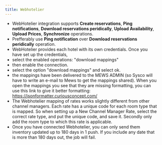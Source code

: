 ```yaml
---
title: Webhotelier
---
```


- WebHotelier integration supports **Create reservations**, **Ping notifications**, **Download reservations peridically**, **Upload Availability**, **Upload Prices**, **Synchronize** operations.
- Prefferably use **Ping notification** over **Download reservations peridically** operation.
- WebHotelier provides each hotel with its own credentials. Once you have set up the credentials,
 - select the enabled operations: "download mappings"
 - then enable the connection.
 - select the option "download mappings" and select ok.
 - the mappings have been delivered to the MEWS ADMIN (so Sysco will have to write an e-mail to Mews to get the mappings shared). When you open the mappings you see that they are missing formatting, you can use this link to give it better formatting: https://jsonformatter.curiousconcept.com/
- The Webhotelier mapping of rates works slightly different from other channel managers. Each rate has a unique code for each room type that is mapped. So when setting up a New Channel Manager Rate, select the correct rate type, and put the unique code, and save it. Secondly only add the room type to which this rate is applicable.
- Once you have connected Webhotelier, you can only send them inventory updated up to 180 days in 1 push. If you include any date that is more than 180 days out, the job will fail.
